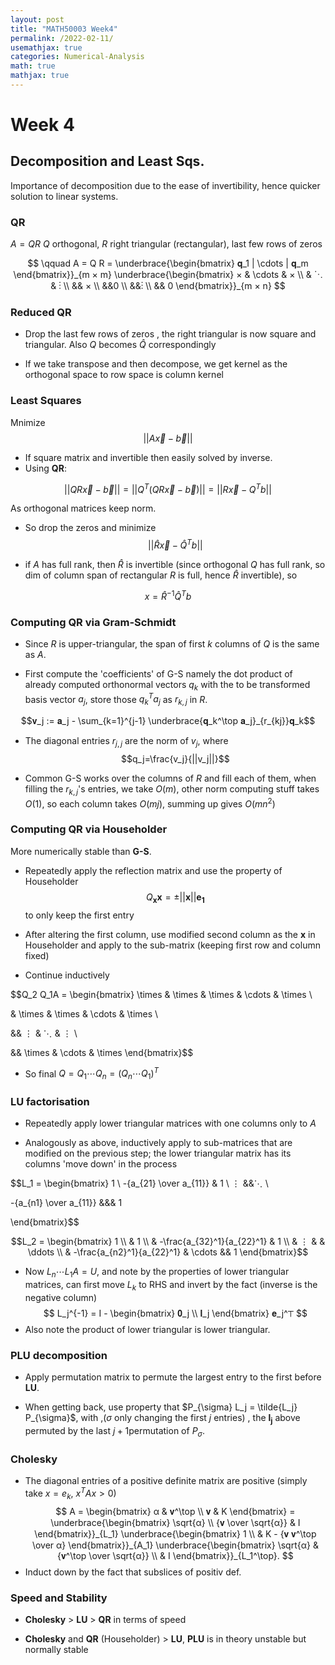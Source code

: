 ```yaml
---
layout: post
title: "MATH50003 Week4"
permalink: /2022-02-11/
usemathjax: true
categories: Numerical-Analysis
math: true
mathjax: true
---
```



# **Week 4**

## **Decomposition and Least Sqs.**

Importance of decomposition due to the ease of invertibility, hence quicker solution to linear systems.

### **QR**  


$A=QR$
$Q$ orthogonal, $R$ right triangular (rectangular), last few rows of zeros  

$$  
\qquad A = Q R = \underbrace{\begin{bmatrix} 𝐪_1 | \cdots | 𝐪_m \end{bmatrix}}_{m × m}
\underbrace{\begin{bmatrix} × & \cdots & × \\ 
& ⋱ & ⋮ \\ 
&& × \\ 
&&0 \\ 
&&⋮ \\ 
&& 0 
\end{bmatrix}}_{m × n}
$$  

### **Reduced QR**  

- Drop the last few rows of zeros , the right triangular is now square and triangular. Also $Q$ becomes $\hat{Q}$ correspondingly

- If we take transpose and then decompose, we get kernel as the orthogonal space to row space is column kernel  
  


### **Least Squares**  


Mnimize
$$
||A \vec{x} - \vec{b}||
$$
- If square matrix and invertible then easily solved by inverse.
- Using **QR**:

$$
||QR\vec{x}-\vec{b}||=||Q^T(QR\vec{x}-\vec{b})||=||R\vec{x} - Q^T b||
$$

As orthogonal matrices keep norm.   
- So drop the zeros and minimize 
$$||\hat{R}\vec{x} - \hat{Q}^T b||$$ 

- if $A$ has full rank, then $\hat{R}$ is invertible (since orthogonal $Q$ has full rank, so dim of column span of rectangular $R$ is full, hence $\hat{R}$ invertible), so   

$$x=\hat{R}^{-1}\hat{Q}^Tb$$

### **Computing QR via Gram-Schmidt**

- Since $R$ is upper-triangular,  the span of first $k$ columns of $Q$ is the same as $A$.  

- First compute the 'coefficients' of G-S namely the dot product of already computed orthonormal vectors $q_k$ with the to be transformed basis vector $a_j$, store those $q_k^Ta_j$ as $r_{k,j}$ in $R$.  

$$𝐯_j := 𝐚_j - \sum_{k=1}^{j-1} \underbrace{𝐪_k^\top 𝐚_j}_{r_{kj}}𝐪_k$$  

- The diagonal entries $r_{j,j}$ are the norm of $v_j$, where
$$q_j=\frac{v_j}{||v_j||}$$ 

- Common G-S works over the columns of $R$ and fill each of them, when filling the $r_{k,j}$'s entries, we take $O(m)$, other norm computing stuff takes $O(1)$, so each column takes $O(mj)$, summing up gives $O(mn^2)$

### **Computing QR via Householder**
More numerically stable than **G-S**.

- Repeatedly apply the reflection matrix and use the property of Householder 
$$Q_{\mathbf{x}}\mathbf{x}=\pm ||\mathbf{x}||\mathbf{e_1}$$ 
to only keep the first entry

- After altering the first column, use modified second column as the $\mathbf{x}$ in Householder and apply to the sub-matrix (keeping first row and column fixed)
  
- Continue inductively

$$Q_2 Q_1A = \begin{bmatrix} 
\times & \times & \times & \cdots & \times \\

& \times & \times & \cdots & \times \\

 && ⋮ & ⋱ & ⋮ \\

 && \times & \cdots & \times \end{bmatrix}$$  

- So final $Q = Q_1 \cdots Q_n = (Q_n \cdots Q_1)^T$  

### **LU factorisation**  
- Repeatedly apply lower triangular matrices with one columns only to $A$

- Analogously as above, inductively apply to sub-matrices that are modified on the previous step; the lower triangular matrix has its columns 'move down' in the process

$$L_1 = \begin{bmatrix} 1 \\ -{a_{21} \over a_{11}} & 1 \\ ⋮ &&⋱ \\

 -{a_{n1} \over a_{11}} &&& 1

\end{bmatrix}$$  


$$L_2 = \begin{bmatrix} 1 \\ 
 & 1 \\ 
& -\frac{a_{32}^1}{a_{22}^1} & 1 \\
& ⋮ & & \ddots \\
& -\frac{a_{n2}^1}{a_{22}^1} & \cdots && 1
\end{bmatrix}$$  


- Now $L_n \cdots L_1 A = U$, and note by the properties of lower triangular matrices, can first move $L_k$ to RHS and invert by the fact
(inverse is the negative column)
$$
L_j^{-1}  = I - \begin{bmatrix} 𝟎_j \\ 𝐥_j \end{bmatrix} 𝐞_j^⊤
$$
- Also note the product of lower triangular is lower triangular.

### **PLU decomposition**  

- Apply permutation matrix to permute the largest entry to the first before **LU**.

- When getting back, use property that $P_{\sigma} L_j = \tilde{L_j} P_{\sigma}$, with ,($\sigma$ only changing the first $j$ entries) , the $\mathbf{l_j}$ above permuted by the last $j+1$permutation of $P_{\sigma}$.


### **Cholesky**
- The diagonal entries of a positive definite matrix are positive (simply take $x=e_k$, $x^T A x >0$)
$$
A = \begin{bmatrix} α & 𝐯^\top \\
                    𝐯   & K
                    \end{bmatrix} = \underbrace{\begin{bmatrix} \sqrt{α} \\ 
                                    {𝐯 \over \sqrt{α}} & I \end{bmatrix}}_{L_1}
                                    \underbrace{\begin{bmatrix} 1  \\ & K - {𝐯 𝐯^\top \over α} \end{bmatrix}}_{A_1}
                                    \underbrace{\begin{bmatrix} \sqrt{α} & {𝐯^\top \over \sqrt{α}} \\
                                     & I \end{bmatrix}}_{L_1^\top}.
$$  
- Induct down by the fact that subslices of positiv def. 

### **Speed and Stability**  

- **Cholesky** $>$ **LU** $>$ **QR** in terms of speed

- **Cholesky** and **QR** (Householder) $>$ **LU**, **PLU** is in theory unstable but normally stable








